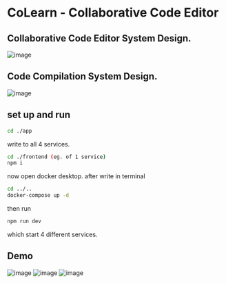 # CoLearn - Collaborative Code Editor

## Collaborative Code Editor System Design.
![image](https://github.com/user-attachments/assets/95fb8a09-ae3d-4fe4-badc-0e85e72ef618)


## Code Compilation System Design.
![image](https://github.com/user-attachments/assets/830b079a-b63b-4762-b63c-eaff53f1950f)


## set up and run
```bash
cd ./app
```
write to all 4 services. 
```bash
cd ./frontend (eg. of 1 service)
npm i 
```
now open docker desktop.
after write in terminal

```bash
cd ../..
docker-compose up -d
```

then run 
```bash 
npm run dev
```

which start 4 different services.

## Demo 
![image](https://github.com/bunnyyss09/CoLearn/blob/main/assets/LandingPage.png?raw=true)
![image](https://github.com/bunnyyss09/CoLearn/blob/main/assets/AI%20assistant.png?raw=true)
![image](https://github.com/bunnyyss09/CoLearn/blob/main/assets/Users.png?raw=true)




